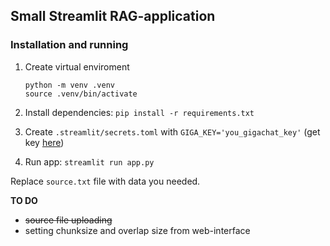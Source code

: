 ## Small Streamlit RAG-application

### Installation and running

1. Create virtual enviroment

    ```
   python -m venv .venv
   source .venv/bin/activate
    ```

2. Install dependencies: `pip install -r requirements.txt`
3. Create `.streamlit/secrets.toml` with `GIGA_KEY='you_gigachat_key'` (get key [here](https://developers.sber.ru/docs/ru/gigachat/individuals-quickstart))
4. Run app: `streamlit run app.py`

Replace `source.txt` file with data you needed. 

**TO DO**
* ~~source file uploading~~
* setting chunksize and overlap size from web-interface 
